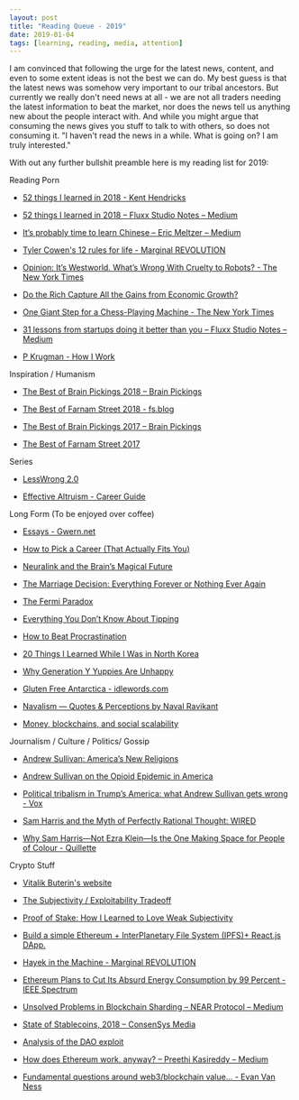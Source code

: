```yaml
---
layout: post
title: "Reading Queue - 2019"
date: 2019-01-04
tags: [learning, reading, media, attention]
---
```


I am convinced that following the urge for the latest news, content, and even to some extent ideas is not the best we can do.
My best guess is that the latest news was somehow very important to our tribal ancestors.
But currently we really don't need news at all -
we are not all traders needing the latest information to beat the market, nor does the news tell us anything new about the people interact with.
And while you might argue that consuming the news gives you stuff to talk to with others, so does not consuming it.
"I haven't read the news in a while. What is going on? I am truly interested."

With out any further bullshit preamble here is my reading list for 2019:

Reading Porn

- [52 things I learned in 2018 - Kent Hendricks](https://kenthendricks.com/52-things-i-learned-in-2018/)

- [52 things I learned in 2018 – Fluxx Studio Notes – Medium](https://medium.com/fluxx-studio-notes/52-things-i-learned-in-2018-b07fc110d8e1)

- [It’s probably time to learn Chinese – Eric Meltzer – Medium](https://medium.com/@wheatpond/its-probably-time-to-learn-chinese-63587376c2d2)

- [Tyler Cowen's 12 rules for life - Marginal REVOLUTION](https://marginalrevolution.com/marginalrevolution/2018/01/tyler-cowens-12-rules-life.html)

- [Opinion: It’s Westworld. What’s Wrong With Cruelty to Robots? - The New York Times](https://www.nytimes.com/2018/04/23/opinion/westworld-conscious-robots-morality.html?utm_source=Sam+Harris+Newsletter&utm_campaign=7003ba28a2-EMAIL_CAMPAIGN_2018_04_23&utm_medium=email&utm_term=0_f1c2a2c9db-7003ba28a2-208036197&mc_cid=7003ba28a2&mc_eid=1d6a6e535c)

- [Do the Rich Capture All the Gains from Economic Growth?](https://medium.com/@russroberts/do-the-rich-capture-all-the-gains-from-economic-growth-c96d93101f9c)

- [One Giant Step for a Chess-Playing Machine - The New York Times](https://www.nytimes.com/2018/12/26/science/chess-artificial-intelligence.html)

- [31 lessons from startups doing it better than you – Fluxx Studio Notes – Medium](https://medium.com/fluxx-studio-notes/31-lessons-from-startups-doing-it-better-than-you-a3c9cee4165c)

- [P Krugman - How I Work](https://www.princeton.edu/~pkrugman/howiwork.html)

Inspiration / Humanism

- [The Best of Brain Pickings 2018 – Brain Pickings](https://www.brainpickings.org/2018/12/27/best-of-brain-pickings-2018/)

- [The Best of Farnam Street 2018 - fs.blog](https://fs.blog/2018/12/best-of-farnam-street-2018/)

- [The Best of Brain Pickings 2017 – Brain Pickings](https://www.brainpickings.org/2017/12/28/best-of-brain-pickings-2017/)

- [The Best of Farnam Street 2017](https://fs.blog/2017/12/best-farnam-street-2017/)

Series

- [LessWrong 2.0](https://www.lesswrong.com/rationality)

- [Effective Altruism - Career Guide](https://80000hours.org/career-guide/)

Long Form (To be enjoyed over coffee)

- [Essays - Gwern.net](https://www.gwern.net/)

- [How to Pick a Career (That Actually Fits You)](https://waitbutwhy.com/2018/04/picking-career.html)

- [Neuralink and the Brain’s Magical Future](https://waitbutwhy.com/2017/04/neuralink.html)

- [The Marriage Decision: Everything Forever or Nothing Ever Again](https://waitbutwhy.com/2016/09/marriage-decision.html)

- [The Fermi Paradox](https://waitbutwhy.com/2014/05/fermi-paradox.html)

- [Everything You Don’t Know About Tipping](https://waitbutwhy.com/2014/04/everything-dont-know-tipping.html)

- [How to Beat Procrastination](https://waitbutwhy.com/2013/11/how-to-beat-procrastination.html)

- [20 Things I Learned While I Was in North Korea](https://waitbutwhy.com/2013/09/20-things-i-learned-while-i-was-in.html)

- [Why Generation Y Yuppies Are Unhappy](https://waitbutwhy.com/2013/09/why-generation-y-yuppies-are-unhappy.html)

- [Gluten Free Antarctica - idlewords.com](https://idlewords.com/2018/12/gluten_free_antarctica.htm)

- [Navalism — Quotes & Perceptions by Naval Ravikant](https://medium.com/@noahmadden/navalism-quotes-perceptions-by-naval-ravikant-a5fd60ac5788)

- [Money, blockchains, and social scalability](https://unenumerated.blogspot.com/2017/02/money-blockchains-and-social-scalability.html)

Journalism / Culture / Politics/ Gossip

- [Andrew Sullivan: America’s New Religions](https://nymag.com/intelligencer/2018/12/andrew-sullivan-americas-new-religions.html)

- [Andrew Sullivan on the Opioid Epidemic in America](https://nymag.com/intelligencer/2018/02/americas-opioid-epidemic.html)

- [Political tribalism in Trump’s America: what Andrew Sullivan gets wrong - Vox](https://www.vox.com/policy-and-politics/2018/12/11/18131370/andrew-sullivan-religion-tribalism-christianity-trump?utm_campaign=ezraklein&utm_content=chorus&utm_medium=social&utm_source=twitter)

- [Sam Harris and the Myth of Perfectly Rational Thought: WIRED](https://www.wired.com/story/sam-harris-and-the-myth-of-perfectly-rational-thought/)

- [Why Sam Harris—Not Ezra Klein—Is the One Making Space for People of Colour - Quillette](https://quillette.com/2018/05/28/sam-harris-not-ezra-klein-one-making-space-people-colour/)


Crypto Stuff

- [Vitalik Buterin's website](https://vitalik.ca/)

- [The Subjectivity / Exploitability Tradeoff](https://blog.ethereum.org/2015/02/14/subjectivity-exploitability-tradeoff/)

- [Proof of Stake: How I Learned to Love Weak Subjectivity](https://blog.ethereum.org/2014/11/25/proof-stake-learned-love-weak-subjectivity/)

- [Build a simple Ethereum + InterPlanetary File System (IPFS)+ React.js DApp.](https://itnext.io/build-a-simple-ethereum-interplanetary-file-system-ipfs-react-js-dapp-23ff4914ce4e)

- [Hayek in the Machine - Marginal REVOLUTION](https://marginalrevolution.com/marginalrevolution/2019/01/hayek-in-the-machine.html)

- [Ethereum Plans to Cut Its Absurd Energy Consumption by 99 Percent - IEEE Spectrum](https://spectrum.ieee.org/computing/networks/ethereum-plans-to-cut-its-absurd-energy-consumption-by-99-percent)

- [Unsolved Problems in Blockchain Sharding – NEAR Protocol – Medium](https://medium.com/nearprotocol/unsolved-problems-in-blockchain-sharding-2327d6517f43)

- [State of Stablecoins, 2018 – ConsenSys Media](https://media.consensys.net/the-state-of-stablecoins-2018-79ccb9988e63)

- [Analysis of the DAO exploit](http://hackingdistributed.com/2016/06/18/analysis-of-the-dao-exploit/)

- [How does Ethereum work, anyway? – Preethi Kasireddy – Medium](https://medium.com/@preethikasireddy/how-does-ethereum-work-anyway-22d1df506369)

- [Fundamental questions around web3/blockchain value... - Evan Van Ness](https://www.evanvanness.com/post/180338466391/fundamental-questions-around-web3blockchain-value)
